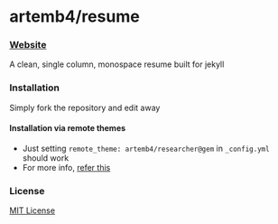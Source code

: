 # artemb4/resume

### [Website](http://artemb4.github.io/resume)

A clean, single column, monospace resume built for jekyll

### Installation

Simply fork the repository and edit away

#### Installation via remote themes

* Just setting `remote_theme: artemb4/researcher@gem` in `_config.yml` should work
* For more info, [refer this](https://blog.github.com/2017-11-29-use-any-theme-with-github-pages/)

### License

[MIT License](https://github.com/artemb4/resume/blob/main/LICENSE)
